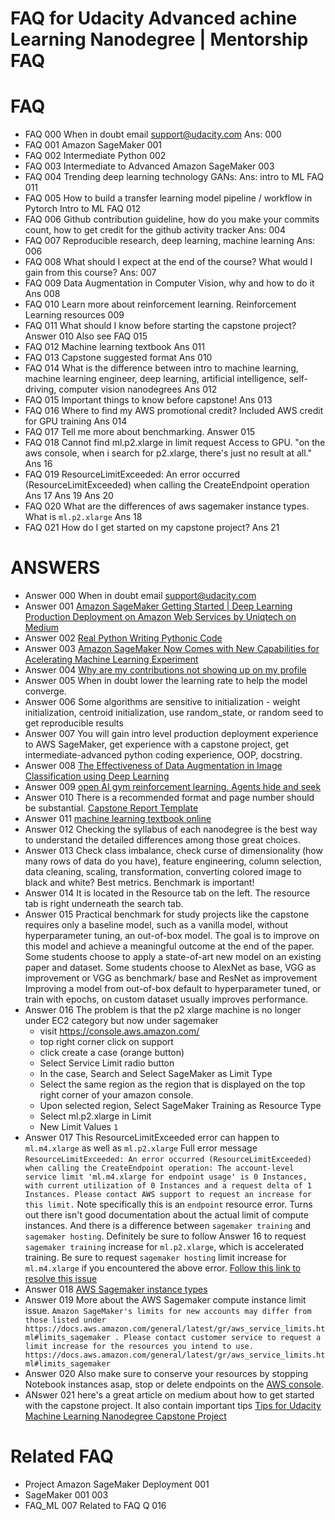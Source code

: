 # FAQ for Udacity Advanced achine Learning Nanodegree | Mentorship FAQ

# FAQ
- FAQ 000	When in doubt email support@udacity.com Ans: 000
- FAQ 001	Amazon SageMaker 001
- FAQ 002	Intermediate Python 002
- FAQ 003	Intermediate to Advanced Amazon SageMaker 003
- FAQ 004	Trending deep learning technology GANs: Ans: intro to ML FAQ 011
- FAQ 005	How to build a transfer learning model pipeline / workflow in Pytorch Intro to ML FAQ 012
- FAQ 006	Github contribution guideline, how do you make your commits count, how to get credit for the github activity tracker Ans: 004
- FAQ 007	Reproducible research, deep learning, machine learning Ans: 006
- FAQ 008	What should I expect at the end of the course? What would I gain from this course? Ans: 007
- FAQ 009 	Data Augmentation in Computer Vision, why and how to do it Ans 008
- FAQ 010 	Learn more about reinforcement learning. Reinforcement Learning resources 009
- FAQ 011	What should I know before starting the capstone project? Answer 010 Also see FAQ 015
- FAQ 012 Machine learning textbook Ans 011
- FAQ 013 Capstone suggested format Ans 010
- FAQ 014 What is the difference between intro to machine learning, machine learning engineer, deep learning, artificial intelligence, self-driving, computer vision nanodegrees Ans 012
- FAQ 015 Important things to know before capstone! Ans 013
- FAQ 016 Where to find my AWS promotional credit? Included AWS credit for GPU training Ans 014
- FAQ 017 Tell me more about benchmarking. Answer 015
- FAQ 018 Cannot find ml.p2.xlarge in limit request Access to GPU. "on the aws console, when i search for p2.xlarge, there's just no result at all." Ans 16
- FAQ 019 ResourceLimitExceeded: An error occurred (ResourceLimitExceeded) when calling the CreateEndpoint operation Ans 17 Ans 19 Ans 20
- FAQ 020 What are the differences of aws sagemaker instance types. What is `ml.p2.xlarge` Ans 18
- FAQ 021 How do I get started on my capstone project? Ans 21


# ANSWERS
- Answer 000 When in doubt email support@udacity.com
- Answer 001 [Amazon SageMaker Getting Started | Deep Learning Production Deployment on Amazon Web Services by Uniqtech on Medium](https://medium.com/swlh/jupyter-notebook-on-amazon-sagemaker-getting-started-55489f500439)
- Answer 002 [Real Python Writing Pythonic Code](https://realpython.com/learning-paths/writing-pythonic-code/)
- Answer 003 [Amazon SageMaker Now Comes with New Capabilities for Acelerating Machine Learning Experiment](https://aws.amazon.com/blogs/machine-learning/amazon-sagemaker-now-comes-with-new-capabilities-for-accelerating-machine-learning-experimentation/)
- Answer 004 [Why are my contributions not showing up on my profile](https://help.github.com/en/articles/why-are-my-contributions-not-showing-up-on-my-profile)
- Answer 005 When in doubt lower the learning rate to help the model converge.
- Answer 006 Some algorithms are sensitive to initialization - weight initialization, centroid initialization, use random_state, or random seed to get reproducible results
- Answer 007 You will gain intro level production deployment experience to AWS SageMaker, get experience with a capstone project, get intermediate-advanced python coding experience, OOP, docstring.
- Answer 008 [The Effectiveness of Data Augmentation in Image Classification using Deep Learning](http://cs231n.stanford.edu/reports/2017/pdfs/300.pdf)
- Answer 009 [open AI gym reinforcement learning. Agents hide and seek](https://youtu.be/kopoLzvh5jY)
- Answer 010 There is a recommended format and page number should be substantial. [Capstone Report Template](https://github.com/udacity/machine-learning/blob/master/projects/capstone/capstone_report_template.md)
- Answer 011 [machine learning textbook online](http://aima.cs.berkeley.edu/)
- Answer 012 Checking the syllabus of each nanodegree is the best way to understand the detailed differences among those great choices.
- Answer 013 Check class imbalance, check curse of dimensionality (how many rows of data do you have), feature engineering, column selection, data cleaning, scaling, transformation, converting colored image to black and white? Best metrics. Benchmark is important!
- Answer 014 It is located in the Resource tab on the left. The resource tab is right underneath the search tab.
- Answer 015 Practical benchmark for study projects like the capstone requires only a baseline model, such as a vanilla model, without hyperparameter tuning, an out-of-box model. The goal is to improve on this model and achieve a meaningful outcome at the end of the paper. Some students choose to apply a state-of-art new model on an existing paper and dataset. Some students choose to AlexNet as base, VGG as improvement or VGG as benchmark/ base and ResNet as improvement Improving a model from out-of-box default to hyperparameter tuned, or train with epochs, on custom dataset usually improves performance.
- Answer 016 The problem is that the p2 xlarge machine is no longer under EC2 category but now under sagemaker
	- visit https://console.aws.amazon.com/
	- top right corner click on support
	- click create a case (orange button)
	- Select Service Limit radio button
	- In the case, Search and Select SageMaker as Limit Type
	- Select the same region as the region that is displayed on the top right  corner of your amazon console.
	- Upon selected region, Select SageMaker Training as Resource Type
	- Select ml.p2.xlarge in Limit
	- New Limit Values `1`
- Answer 017 This ResourceLimitExceeded error can happen to `ml.m4.xlarge` as well as `ml.p2.xlarge` Full error message `ResourceLimitExceeded: An error occurred (ResourceLimitExceeded) when calling the CreateEndpoint operation: The account-level service limit 'ml.m4.xlarge for endpoint usage' is 0 Instances, with current utilization of 0 Instances and a request delta of 1 Instances. Please contact AWS support to request an increase for this limit.` Note specifically this is an `endpoint` resource error. Turns out there isn't good documentation about the actual limit of compute instances. And there is a difference between `sagemaker training` and `sagemaker hosting`. Definitely be sure to follow Answer 16 to request `sagemaker training` increase for `ml.p2.xlarge`, which is accelerated training. Be sure to request `sagemaker hosting` limit increase for `ml.m4.xlarge` if you encountered the above error. [Follow this link to resolve this issue](https://knowledge.udacity.com/questions/60402)
- Answer 018 [AWS Sagemaker instance types](https://aws.amazon.com/sagemaker/pricing/instance-types/)
- Answer 019 More about the AWS Sagemaker compute instance limit issue. `Amazon SageMaker's limits for new accounts may differ from those listed under https://docs.aws.amazon.com/general/latest/gr/aws_service_limits.html#limits_sagemaker . Please contact customer service to request a limit increase for the resources you intend to use.
https://docs.aws.amazon.com/general/latest/gr/aws_service_limits.html#limits_sagemaker`
- Answer 020 Also make sure to conserve your resources by stopping Notebook instances asap, stop or delete endpoints on the [AWS console](https://console.aws.amazon.com/). 
- ANswer 021 here's a great article on medium about how to get started with the capstone project. It also contain important tips [Tips for Udacity Machine Learning Nanodegree Capstone Project](https://medium.com/@mmatterr/tips-for-udacity-machine-learning-engineering-nanodegree-capstone-project-1110ce5b8cd0)

# Related FAQ
- Project Amazon SageMaker Deployment 001
- SageMaker 001 003
- FAQ_ML 007 Related to FAQ Q 016
